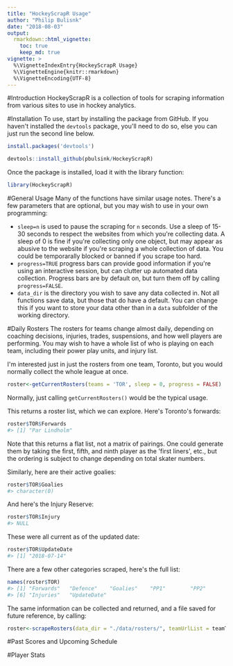 ```yaml
---
title: "HockeyScrapR Usage"
author: "Philip Bulisnk"
date: "2018-08-03"
output:
  rmarkdown::html_vignette:
    toc: true
    keep_md: true
vignette: >
  %\VignetteIndexEntry{HockeyScrapR Usage}
  %\VignetteEngine{knitr::rmarkdown}
  %\VignetteEncoding{UTF-8}
---
```





#Introduction
HockeyScrapR is a collection of tools for scraping information from various sites to use in hockey analytics. 

#Installation
To use, start by installing the package from GitHub. If you haven't installed the `devtools` package, you'll need to do so, else you can just run the second line below.

```r
install.packages('devtools')

devtools::install_github(pbulsink/HockeyScrapR)
```

Once the package is installed, load it with the library function:

```r
library(HockeyScrapR)
```

#General Usage
Many of the functions have similar usage notes. There's a few parameters that are optional, but you may wish to use in your own programming:
- `sleep=n` is used to pause the scraping for `n` seconds. Use a sleep of 15-30 seconds to respect the websites from which you're collecting data. A sleep of 0 is fine if you're collecting only one object, but may appear as abusive to the website if you're scraping a whole collection of data. You could be temporarally blocked or banned if you scrape too hard.
- `progress=TRUE` progress bars can provide good information if you're using an interactive session, but can clutter up automated data collection. Progress bars are by default on, but turn them off by calling `progress=FALSE`. 
- `data_dir` is the directory you wish to save any data collected in. Not all functions save data, but those that do have a default. You can change this if you want to store your data other than in a `data` subfolder of the working directory. 

#Daily Rosters
The rosters for teams change almost daily, depending on coaching decisions, injuries, trades, suspensions, and how well players are performing. You may wish to have a whole list of who is playing on each team, including their power play units, and injury list.

I'm interested just in just the rosters from one team, Toronto, but you would normally collect the whole league at once. 

```r
roster<-getCurrentRosters(teams = 'TOR', sleep = 0, progress = FALSE)
```

Normally, just calling `getCurrentRosters()` would be the typical usage. 

This returns a roster list, which we can explore. Here's Toronto's forwards:

```r
roster$TOR$Forwards
#> [1] "Par Lindholm"
```
Note that this returns a flat list, not a matrix of pairings. One could generate them by taking the first, fifth, and ninth player as the 'first liners', etc., but the ordering is subject to change depending on total skater numbers. 

Similarly, here are their active goalies:

```r
roster$TOR$Goalies
#> character(0)
```

And here's the Injury Reserve:

```r
roster$TOR$Injury
#> NULL
```

These were all current as of the updated date:

```r
roster$TOR$UpdateDate
#> [1] "2018-07-14"
```

There are a few other categories scraped, here's the full list:

```r
names(roster$TOR)
#> [1] "Forwards"   "Defence"    "Goalies"    "PP1"        "PP2"       
#> [6] "Injuries"   "UpdateDate"
```

The same information can be collected and returned, and a file saved for future reference, by calling:

```r
roster<-scrapeRosters(data_dir = "./data/rosters/", teamUrlList = teamTOR, sleep = 0, progress = FALSE)
```

#Past Scores and Upcoming Schedule

#Player Stats


